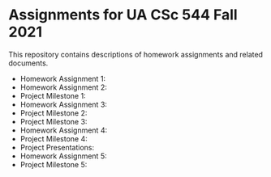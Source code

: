 # Assignments for UA CSc 544 Fall 2021

This repository contains descriptions of homework assignments and related documents.

- Homework Assignment 1: 
- Homework Assignment 2: 
- Project Milestone 1: 
- Homework Assignment 3: 
- Project Milestone 2: 
- Project Milestone 3: 
- Homework Assignment 4: 
- Project Milestone 4: 
- Project Presentations: 
- Homework Assignment 5:
- Project Milestone 5: 
